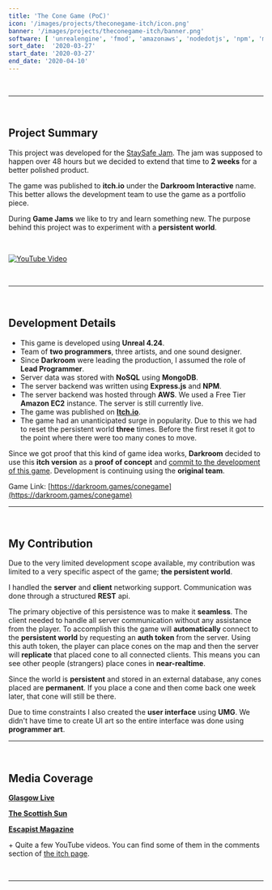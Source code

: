 ```yaml
---
title: 'The Cone Game (PoC)'
icon: '/images/projects/theconegame-itch/icon.png'
banner: '/images/projects/theconegame-itch/banner.png'
software: [ 'unrealengine', 'fmod', 'amazonaws', 'nodedotjs', 'npm', 'mongodb', 'itchdotio' ]
sort_date:  '2020-03-27'
start_date: '2020-03-27'
end_date: '2020-04-10'
---
```


<br/>

___

<br/>

## Project Summary

This project was developed for the [StaySafe Jam](https://www.staysafejam.org/). The jam was supposed to happen over 48 hours but we decided to extend that time to **2 weeks** for a better polished product.

The game was published to **itch.io** under the **Darkroom Interactive** name. This better allows the development team to use the game as a portfolio piece.

During **Game Jams** we like to try and learn something new. The purpose behind this project was to experiment with a **persistent world**.

<br/>

[![YouTube Video](https://img.youtube.com/vi/nl9B_Tm_gW8/0.jpg)](https://www.youtube.com/watch?v=nl9B_Tm_gW8?)

<br/>

___

<br/>

## Development Details

- This game is developed using **Unreal 4.24**. 
- Team of **two programmers**, three artists, and one sound designer.
- Since **Darkroom** were leading the production, I assumed the role of **Lead Programmer**.
- Server data was stored with **NoSQL** using **MongoDB**.
- The server backend was written using **Express.js** and **NPM**.
- The server backend was hosted through **AWS**. We used a Free Tier **Amazon EC2** instance. The server is still currently live.
- The game was published on [**Itch.io**](https://darkroom.games/conegame).
- The game had an unanticipated surge in popularity. Due to this we had to reset the persistent world **three** times. Before the first reset it got to the point where there were too many cones to move.

Since we got proof that this kind of game idea works, **Darkroom** decided to use this **itch version** as a **proof of concept** and [commit to the development of this game](/projects/theconegame). Development is continuing using the **original team**.

Game Link: [https://darkroom.games/conegame](https://darkroom.games/conegame)

___

<br/>

## My Contribution

Due to the very limited development scope available, my contribution was limited to a very specific aspect of the game; **the persistent world**.

I handled the **server** and **client** networking support. Communication was done through a structured **REST** api. 

The primary objective of this persistence was to make it **seamless**. The client needed to handle all server communication without any assistance from the player. To accomplish this the game will **automatically** connect to the **persistent world** by requesting an **auth token** from the server. Using this auth token, the player can place cones on the map and then the server will **replicate** that placed cone to all connected clients. This means you can see other people (strangers) place cones in **near-realtime**. 

Since the world is **persistent** and stored in an external database, any cones placed are **permanent**. If you place a cone and then come back one week later, that cone will still be there.

Due to time constraints I also created the **user interface** using **UMG**. We didn't have time to create UI art so the entire interface was done using **programmer art**.

___

<br/>

## Media Coverage

[**Glasgow Live**](https://www.glasgowlive.co.uk/news/glasgow-news/glasgow-cone-game-funny-online-18098583)

[**The Scottish Sun**](https://www.thescottishsun.co.uk/gaming-2/5505996/the-cone-game-glasgow-free-download/)

[**Escapist Magazine** ](https://www.escapistmagazine.com/v2/the-cone-game-free-glittering-sandbox-glaswegian-culture-darkroom-games/)

\+ Quite a few YouTube videos. You can find some of them in the comments section of [the itch page](https://darkroom.games/conegame).

<br/>

___

<br/>